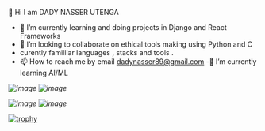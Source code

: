  👋 Hi I am DADY NASSER UTENGA

- 🌱 I’m currently learning and doing projects in Django and React Frameworks 
- 💞️ I’m looking to collaborate on ethical tools making using Python and C
- curently familliar languages , stacks and tools .
- 📫 How to reach me by email dadynasser89@gmail.com
-🌱 I’m currently learning AI/ML



<i class="fab fa-github">![image](https://user-images.githubusercontent.com/107155249/224846843-35dc029a-d104-47bf-b3d7-7bd62f701440.png)
</i> <i class="fab fa-github">![image](https://user-images.githubusercontent.com/107155249/224847442-1eca4eb4-d16e-4e58-942f-65275e6bd216.png)
</i> 

<i class="fab fa-github">![image](https://user-images.githubusercontent.com/107155249/224847256-d66f6d44-2d36-44bb-88a2-347c2b47ba1a.png)
</i> <i class="fab fa-github">![image](https://user-images.githubusercontent.com/107155249/224847847-5706eb40-d18a-4b08-bcb6-440c6cc7de91.png)
</i> 



            
          









[![trophy](https://github-profile-trophy.vercel.app/?username=ryo-ma)](https://github.com/ryo-ma/github-profile-trophy)          
